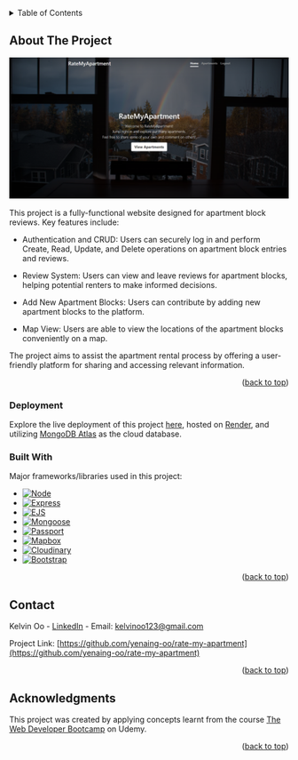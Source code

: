 <a name="readme-top"></a>

<!-- TABLE OF CONTENTS -->
<details>
  <summary>Table of Contents</summary>
  <ol>
    <li>
      <a href="#about-the-project">About The Project</a>
      <ul>
        <li><a href="#built-with">Built With</a></li>
      </ul>
    </li>
    <li><a href="#contact">Contact</a></li>
    <li><a href="#acknowledgments">Acknowledgments</a></li>
  </ol>
</details>



<!-- ABOUT THE PROJECT -->
## About The Project

[![Product Name Screen Shot][product-screenshot]](https://example.com)

This project is a fully-functional website designed for apartment block reviews. Key features include:

* Authentication and CRUD: Users can securely log in and perform Create, Read, Update, and Delete operations on apartment block entries and reviews.

* Review System: Users can view and leave reviews for apartment blocks, helping potential renters to make informed decisions.

* Add New Apartment Blocks: Users can contribute by adding new apartment blocks to the platform.

* Map View: Users are able to view the locations of the apartment blocks conveniently on a map.

The project aims to assist the apartment rental process by offering a user-friendly platform for sharing and accessing relevant information.

<p align="right">(<a href="#readme-top">back to top</a>)</p>

### Deployment

Explore the live deployment of this project [here](https://ratemyapartment.onrender.com), hosted on [Render](https://render.com), and utilizing [MongoDB Atlas](https://www.mongodb.com/atlas/database) as the cloud database.

### Built With

Major frameworks/libraries used in this project:

* [![Node][node-logo]][node-url]
* [![Express][express-logo]][express-url]
* [![EJS][ejs-logo]][ejs-url]
* [![Mongoose][mongoose-logo]][mongoose-url]
* [![Passport][passport-logo]][passport-url]
* [![Mapbox][mapbox-logo]][mapbox-url]
* [![Cloudinary][cloudinary-logo]][cloudinary-url]
* [![Bootstrap][bootstrap-logo]][bootstrap-url]

<p align="right">(<a href="#readme-top">back to top</a>)</p>


<!-- CONTACT -->
## Contact

Kelvin Oo - [LinkedIn](https://www.linkedin.com/in/ye-naing-oo/) - Email: kelvinoo123@gmail.com

Project Link: [https://github.com/yenaing-oo/rate-my-apartment](https://github.com/yenaing-oo/rate-my-apartment)

<p align="right">(<a href="#readme-top">back to top</a>)</p>


<!-- ACKNOWLEDGMENTS -->
## Acknowledgments

This project was created by applying concepts learnt from the course [The Web Developer Bootcamp](https://www.udemy.com/course/the-web-developer-bootcamp) on Udemy.

<p align="right">(<a href="#readme-top">back to top</a>)</p>


<!-- MARKDOWN LINKS & IMAGES -->
<!-- https://www.markdownguide.org/basic-syntax/#reference-style-links -->

[product-screenshot]: images/screenshot.png
[node-logo]: https://img.shields.io/badge/Node.js-%23000000?style=for-the-badge&logo=nodedotjs&logoColor=%23339933
[node-url]: https://nodejs.org/en
[express-logo]: https://img.shields.io/badge/Express-%23000000?style=for-the-badge&logo=express&logoColor=green
[express-url]: https://expressjs.com/
[ejs-logo]: https://img.shields.io/badge/EJS-white?style=for-the-badge&logo=ejs&logoColor=red
[ejs-url]: https://ejs.co/
[mongoose-logo]: https://img.shields.io/badge/Mongoose-white?style=for-the-badge&color=maroon
[mongoose-url]: https://mongoosejs.com/
[passport-logo]: https://img.shields.io/badge/Passport-%23000000?style=for-the-badge&logo=passport&logoColor=%2334E27A
[passport-url]: https://www.passportjs.org/
[mapbox-logo]: https://img.shields.io/badge/Mapbox-%23000000?style=for-the-badge&logo=mapbox&logoColor=white
[mapbox-url]: https://www.mapbox.com/
[cloudinary-logo]: https://img.shields.io/badge/Cloudinary-%233448C5?style=for-the-badge&logo=cloudinary&logoColor=white
[cloudinary-url]: https://cloudinary.com/
[bootstrap-logo]: https://img.shields.io/badge/Bootstrap-563D7C?style=for-the-badge&logo=bootstrap&logoColor=white
[bootstrap-url]: https://getbootstrap.com

